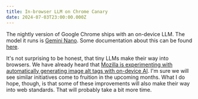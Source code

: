 ```yaml
---
title: In-browser LLM on Chrome Canary
date: 2024-07-03T23:00:00.000Z
---
```


The nightly version of Google Chrome ships with an on-device LLM. The model it runs is [Gemini Nano](https://deepmind.google/technologies/gemini/nano/). Some documentation about this can be found [here](https://github.com/explainers-by-googlers/prompt-api/tree/main).

It's not surprising to be honest, that tiny LLMs make their way into browsers. We have already heard that [Mozilla is experimenting with automatically generating image alt tags with on-device AI]({filename}/Blog/Mozilla-is-experimenting-with-local-alt-text-generation-in-Firefox.md). I'm sure we will see similar initiatives come to fruition in the upcoming months. What I do hope, though, is that some of these improvements will also make their way into web standards. That will probably take a bit more time.
